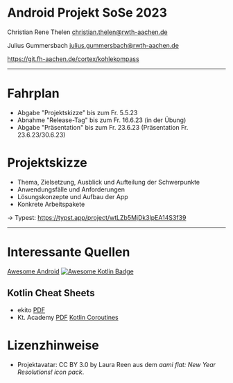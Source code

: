 # Android Projekt SoSe 2023

Christian Rene Thelen <christian.thelen@rwth-aachen.de>

Julius Gummersbach <julius.gummersbach@rwth-aachen.de>

https://git.fh-aachen.de/cortex/kohlekompass

---

# Fahrplan
- Abgabe "Projektskizze" bis zum Fr. 5.5.23
- Abnahme "Release-Tag" bis zum Fr. 16.6.23 (in der Übung)
- Abgabe "Präsentation" bis zum Fr. 23.6.23 (Präsentation Fr. 23.6.23/30.6.23)

# Projektskizze
- Thema, Zielsetzung, Ausblick und Aufteilung der Schwerpunkte
- Anwendungsfälle und Anforderungen
- Lösungskonzepte und Aufbau der App
- Konkrete Arbeitspakete

-> Typest: https://typst.app/project/wtLZb5MjDk3lpEA14S3f39

---

# Interessante Quellen

[Awesome Android](https://github.com/JStumpp/awesome-android)
[![Awesome Kotlin Badge](https://kotlin.link/awesome-kotlin.svg)](https://github.com/KotlinBy/awesome-kotlin)

## Kotlin Cheat Sheets
 - ekito [PDF](https://files.speakerdeck.com/presentations/d99116461caa4bfdb706cdd1ccc0a6c7/Kotlin_Cheat_Sheet_1p_-_by_ekito_1.2.pdf)
- Kt. Academy [PDF](https://kt.academy/Kotlin_Cheat_Sheet.pdf)
[Kotlin Coroutines](https://kt.academy/Kotlin_Coroutines_Cheat_Sheet.pdf)

# Lizenzhinweise

- Projektavatar: CC BY 3.0 by Laura Reen aus dem _aami flat: New Year Resolutions! icon pack_.
